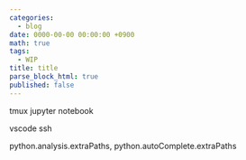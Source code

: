 ```yaml
---
categories:
  - blog
date: 0000-00-00 00:00:00 +0900
math: true
tags:
  - WIP
title: title
parse_block_html: true
published: false
---
```


tmux jupyter notebook

vscode ssh

python.analysis.extraPaths, python.autoComplete.extraPaths
